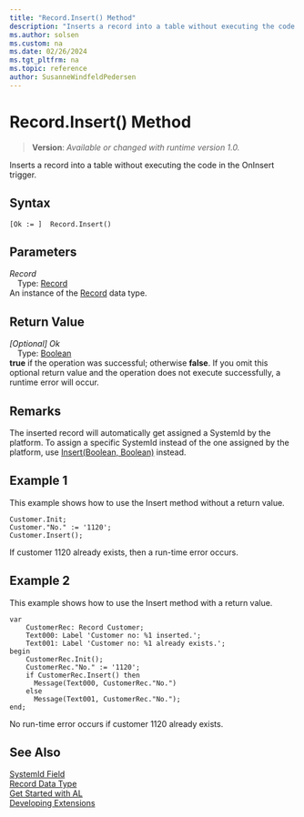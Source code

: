 ```yaml
---
title: "Record.Insert() Method"
description: "Inserts a record into a table without executing the code in the OnInsert trigger."
ms.author: solsen
ms.custom: na
ms.date: 02/26/2024
ms.tgt_pltfrm: na
ms.topic: reference
author: SusanneWindfeldPedersen
---
```

[//]: # (START>DO_NOT_EDIT)
[//]: # (IMPORTANT:Do not edit any of the content between here and the END>DO_NOT_EDIT.)
[//]: # (Any modifications should be made in the .xml files in the ModernDev repo.)
# Record.Insert() Method
> **Version**: _Available or changed with runtime version 1.0._

Inserts a record into a table without executing the code in the OnInsert trigger.


## Syntax
```AL
[Ok := ]  Record.Insert()
```
## Parameters
*Record*  
&emsp;Type: [Record](record-data-type.md)  
An instance of the [Record](record-data-type.md) data type.  

## Return Value
*[Optional] Ok*  
&emsp;Type: [Boolean](../boolean/boolean-data-type.md)  
**true** if the operation was successful; otherwise **false**.   If you omit this optional return value and the operation does not execute successfully, a runtime error will occur.  


[//]: # (IMPORTANT: END>DO_NOT_EDIT)


## Remarks

The inserted record will automatically get assigned a SystemId by the platform. To assign a specific SystemId instead of the one assigned by the platform, use [Insert(Boolean, Boolean)](record-insert-boolean-boolean-method.md) instead.

## Example 1

This example shows how to use the Insert method without a return value.  
  
```al
Customer.Init;  
Customer."No." := '1120';  
Customer.Insert();  
```  
  
If customer 1120 already exists, then a run-time error occurs.  

## Example 2
  
This example shows how to use the Insert method with a return value.

```al
var
    CustomerRec: Record Customer;
    Text000: Label 'Customer no: %1 inserted.';
    Text001: Label 'Customer no: %1 already exists.';
begin
    CustomerRec.Init();  
    CustomerRec."No." := '1120';  
    if CustomerRec.Insert() then  
      Message(Text000, CustomerRec."No.")  
    else  
      Message(Text001, CustomerRec."No.");
end;
```

No run-time error occurs if customer 1120 already exists. 
 
## See Also

[SystemId Field](../../devenv-table-system-fields.md#systemid)  
[Record Data Type](record-data-type.md)  
[Get Started with AL](../../devenv-get-started.md)  
[Developing Extensions](../../devenv-dev-overview.md)